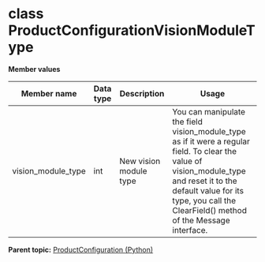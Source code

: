 # class ProductConfigurationVisionModuleType

 **Member values** 

|Member name|Data type|Description|Usage|
|-----------|---------|-----------|-----|
|vision\_module\_type|int|New vision module type|You can manipulate the field vision\_module\_type as if it were a regular field. To clear the value of vision\_module\_type and reset it to the default value for its type, you call the ClearField\(\) method of the Message interface.|

**Parent topic:** [ProductConfiguration \(Python\)](../../summary_pages/ProductConfiguration.md)

